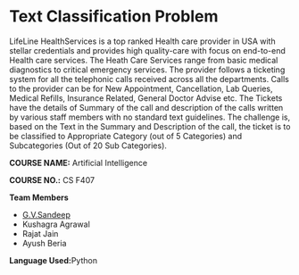<h1>Text Classification Problem</h1>
<p>LifeLine HealthServices is a top ranked Health care provider in USA with stellar credentials and provides high quality-care with focus on end-to-end Health care services. The Heath Care Services range from basic medical diagnostics to critical emergency services. The provider follows a ticketing system for all the telephonic calls received across all the departments. Calls to the provider can be for New Appointment, Cancellation, Lab Queries, Medical Refills, Insurance Related, General Doctor Advise etc. The Tickets have the details of Summary of the call and description of the calls written by various staff members with no standard text guidelines. The challenge is, based on the Text in the Summary and Description of the call, the ticket is to be classified to Appropriate Category (out of 5 Categories) and Subcategories (Out of 20 Sub Categories).</p>

<p><b>COURSE NAME:</b> Artificial Intelligence</p>
<p><b>COURSE NO.:</b> CS F407</p>

<b>Team Members</b>
<ul>
	<li><a href="https://www.linkedin.com/in/greetsandeep/">G.V.Sandeep</a></li>
	<li>Kushagra Agrawal</li>
	<li>Rajat Jain</li>
	<li>Ayush Beria</li>
</ul>

<p><b>Language Used:</b>Python</p>